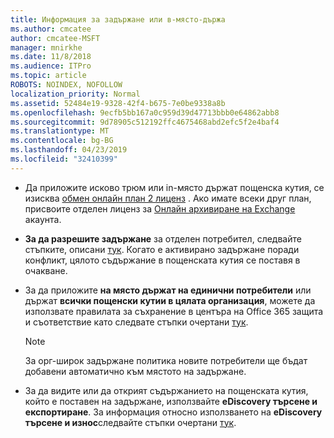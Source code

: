 ```yaml
---
title: Информация за задържане или в-място-държа
ms.author: cmcatee
author: cmcatee-MSFT
manager: mnirkhe
ms.date: 11/8/2018
ms.audience: ITPro
ms.topic: article
ROBOTS: NOINDEX, NOFOLLOW
localization_priority: Normal
ms.assetid: 52484e19-9328-42f4-b675-7e0be9338a8b
ms.openlocfilehash: 9ecfb5bb167a0c959d39d47713bbb0e64862abb8
ms.sourcegitcommit: 9d78905c512192ffc4675468abd2efc5f2e4baf4
ms.translationtype: MT
ms.contentlocale: bg-BG
ms.lasthandoff: 04/23/2019
ms.locfileid: "32410399"
---
```

- Да приложите исково трюм или in-място държат пощенска кутия, се изисква [обмен онлайн план 2 лиценз](https://docs.microsoft.com/office365/servicedescriptions/office-365-platform-service-description/office-365-plan-options) . Ако имате всеки друг план, присвоите отделен лиценз за [Онлайн архивиране на Exchange](https://docs.microsoft.com/office365/servicedescriptions/exchange-online-archiving-service-description/exchange-online-archiving-service-description) акаунта. 
    
- **За да разрешите задържане** за отделен потребител, следвайте стъпките, описани [тук](https://docs.microsoft.com/office365/SecurityCompliance/place-a-mailbox-on-litigation-hold). Когато е активирано задържане поради конфликт, цялото съдържание в пощенската кутия се поставя в очакване.
    
- За да приложите **на място държат на единични потребители** или държат **всички пощенски кутии в цялата организация**, можете да използвате правилата за съхранение в центъра на Office 365 защита и съответствие като следвате стъпки очертани [тук](https://docs.microsoft.com/Office365/securitycompliance/retention-policies ).
    
    > [!NOTE]
    > За орг-широк задържане политика новите потребители ще бъдат добавени автоматично към мястото на задържане. 
  
- За да видите или да открият съдържанието на пощенската кутия, който е поставен на задържане, използвайте **eDiscovery търсене и експортиране**. За информация относно използването на **eDiscovery търсене и износ**следвайте стъпки очертани [тук](https://docs.microsoft.com/office365/securitycompliance/export-search-results).
    

